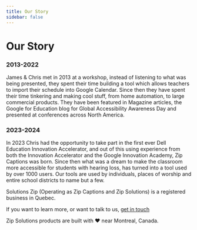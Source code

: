 ```yaml
---
title: Our Story
sidebar: false
---
```


# Our Story

### 2013-2022
James & Chris met in 2013 at a workshop, instead of listening to what was being presented, they spent their time building a tool which allows teachers to import their schedule into Google Calendar. Since then they have spent their time tinkering and making cool stuff, from home automation, to large commercial products. They have been featured in Magazine articles, the Google for Education blog for Global Accessibility Awareness Day and presented at conferences across North America. 

### 2023-2024
In 2023 Chris had the opportunity to take part in the first ever Dell Education Innovation Accelerator, and out of this using experience from both the Innovation Accelerator and the Google Innovation Academy, Zip Captions was born. Since then what was a dream to make the classroom more accessible for students with hearing loss, has turned into a tool used by over 1000 users. Our tools are used by individuals, places of worship and entire school districts to name but a few.

Solutions Zip (Operating as Zip Captions and Zip Solutions) is a registered business in Quebec.

If you want to learn more, or want to talk to us, [get in touch](/contact-us.md)

Zip Solutions products are built with :heart: near Montreal, Canada.